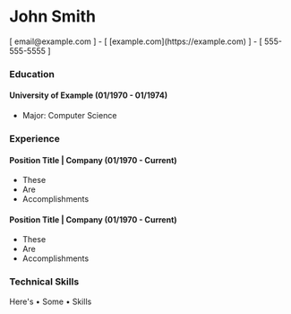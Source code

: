 # John Smith

<p class="info">[ email@example.com ] - [ [example.com](https://example.com) ] - [ 555-555-5555 ]</p>

### Education

#### University of Example <span>(01/1970 - 01/1974)</span>

- Major: Computer Science

### Experience

#### Position Title | Company <span>(01/1970 - Current)</span>

- These
- Are
- Accomplishments

#### Position Title | Company <span>(01/1970 - Current)</span>

- These
- Are
- Accomplishments

### Technical Skills

<p class="skills"> Here's • Some • Skills</p>
